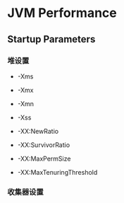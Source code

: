 # JVM Performance

## Startup Parameters
### 堆设置
* -Xms
* -Xmx
* -Xmn
* -Xss

* -XX:NewRatio
* -XX:SurvivorRatio
* -XX:MaxPermSize
* -XX:MaxTenuringThreshold

### 收集器设置
